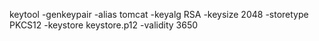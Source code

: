 keytool -genkeypair -alias tomcat -keyalg RSA -keysize 2048 -storetype PKCS12 -keystore keystore.p12 -validity 3650